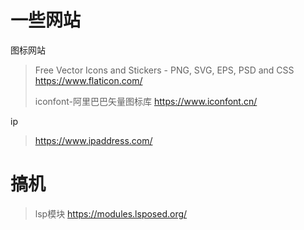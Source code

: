 # 一些网站

图标网站

> Free Vector Icons and Stickers - PNG, SVG, EPS, PSD and CSS
> https://www.flaticon.com/
>
> iconfont-阿里巴巴矢量图标库
> https://www.iconfont.cn/

ip

> https://www.ipaddress.com/
>
> 

# 搞机

> lsp模块 https://modules.lsposed.org/

